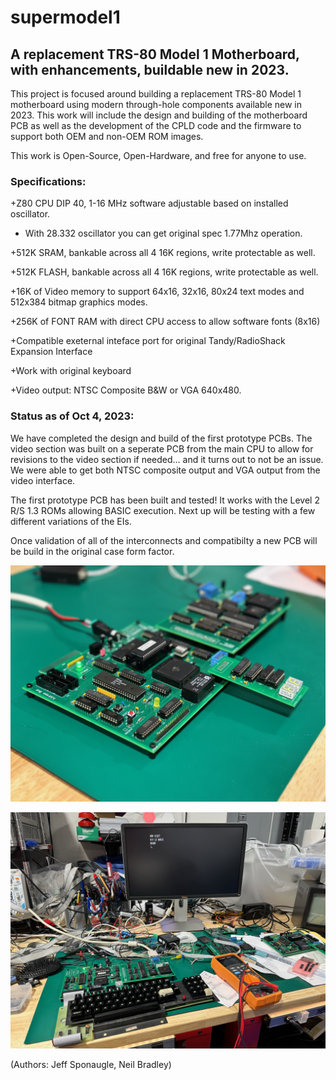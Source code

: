 # supermodel1
## A replacement TRS-80 Model 1 Motherboard, with enhancements, buildable new in 2023.

This project is focused around building a replacement TRS-80 Model 1 motherboard using modern through-hole components available new in 2023.  This work will include the design and building of the motherboard PCB as well as the development of the CPLD code and the firmware to support both OEM and non-OEM ROM images.

This work is Open-Source, Open-Hardware, and free for anyone to use.

### Specifications:

+Z80 CPU DIP 40, 1-16 MHz software adjustable based on installed oscillator. 

+  With 28.332 oscillator you can get original spec 1.77Mhz operation.

+512K SRAM, bankable across all 4 16K regions, write protectable as well.

+512K FLASH, bankable across all 4 16K regions, write protectable as well. 

+16K of Video memory to support 64x16, 32x16, 80x24 text modes and 512x384 bitmap graphics modes.

+256K of FONT RAM with direct CPU access to allow software fonts (8x16)

+Compatible exeternal inteface port for original Tandy/RadioShack Expansion Interface

+Work with original keyboard

+Video output: NTSC Composite B&W or VGA 640x480.

### Status as of Oct 4, 2023:

We have completed the design and build of the first prototype PCBs.  The video section was built on a seperate PCB from the main CPU to allow for revisions to the video section if needed... and it turns out to not be an issue.  We were able to get both NTSC composite output and VGA output from the video interface.  


The first prototype PCB has been built and tested!  It works with the Level 2 R/S 1.3 ROMs allowing BASIC execution.  Next up will be testing with a few different variations of the EIs.

Once validation of all of the interconnects and compatibilty a new PCB will be build in the original case form factor.

![First Prototype PCB](SM1_ProtoA.jpeg)

![First Prototype PCB](SM1_ProtoB.jpeg)


(Authors:  Jeff Sponaugle, Neil Bradley)
